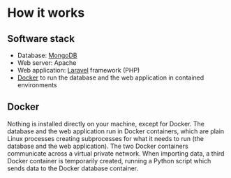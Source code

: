 # How it works

## Software stack
- Database: [MongoDB](https://www.mongodb.com/what-is-mongodb)
- Web server: Apache
- Web application: [Laravel](https://laravel.com/) framework (PHP)
- [Docker](https://www.docker.com/why-docker) to run the database and the web application in contained environments

## Docker
Nothing is installed directly on your machine, except for Docker. The database and the web application run in Docker containers, which are plain Linux processes creating subprocesses for what it needs to run (the database and the web application). The two Docker containers communicate across a virtual private network. When importing data, a third Docker container is temporarily created, running a Python script which sends data to the Docker database container.
